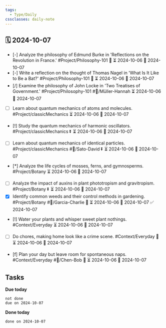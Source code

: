 ```yaml
---
tags:
  - Type/Daily
cssclasses: daily-note
---
```


## 🗓️ 2024-10-07

- [-] Analyze the philosophy of Edmund Burke in 'Reflections on the Revolution in France.' #Project/Philosophy-101 🔺 ⏳ 2024-10-06 📅 2024-10-07
- [-] Write a reflection on the thought of Thomas Nagel in 'What Is It Like to Be a Bat?' #Project/Philosophy-101 🔼 ⏳ 2024-10-06 📅 2024-10-07
- [/] Examine the philosophy of John Locke in 'Two Treatises of Government.' #Project/Philosophy-101 #👤/Müller-Hannah ⏳ 2024-10-06 📅 2024-10-07
- [ ] Learn about quantum mechanics of atoms and molecules. #Project/classicMechanics ⏳ 2024-10-06 📅 2024-10-07
- [!] Study the quantum mechanics of harmonic oscillators. #Project/classicMechanics ⏬ ⏳ 2024-10-06 📅 2024-10-07
- [ ] Learn about quantum mechanics of identical particles. #Project/classicMechanics #👤/Sato-David ⏬ ⏳ 2024-10-06 📅 2024-10-07
- [*] Analyze the life cycles of mosses, ferns, and gymnosperms. #Project/Botany ⏳ 2024-10-06 📅 2024-10-07
- [ ] Analyze the impact of auxins in plant phototropism and gravitropism. #Project/Botany ⏬ ⏳ 2024-10-06 📅 2024-10-07
- [x] Identify common weeds and their control methods in gardening. #Project/Botany #👤/Garcia-Charlie 🔺 ⏳ 2024-10-06 📅 2024-10-07 ✅ 2024-10-07
- [!] Water your plants and whisper sweet plant nothings. #Context/Everyday ⏳ 2024-10-06 📅 2024-10-07
- [ ] Do chores, making home look like a crime scene. #Context/Everyday 🔽 ⏳ 2024-10-06 📅 2024-10-07
- [f] Plan your day but leave room for spontaneous naps. #Context/Everyday #👤/Chen-Bob 🔺 ⏳ 2024-10-06 📅 2024-10-07

## Tasks

**Due today**

```tasks
not done
due on 2024-10-07
```

**Done today**

```tasks
done on 2024-10-07
```
            